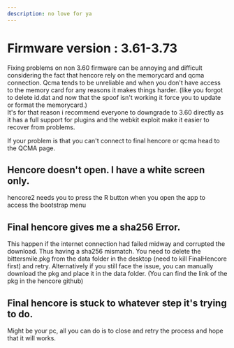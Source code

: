 ```yaml
---
description: no love for ya
---
```


# Firmware version : 3.61-3.73

Fixing problems on non 3.60 firmware can be annoying and difficult considering the fact that hencore rely on the memorycard and qcma connection. Qcma tends to be unreliable and when you don't have access to the memory card for any reasons it makes things harder. \(like you forgot to delete id.dat and now that the spoof isn't working it force you to update or format the memorycard.\)  
It's for that reason i recommend everyone to downgrade to 3.60 directly as it has a full support for plugins and the webkit exploit make it easier to recover from problems.  
  
If your problem is that you can't connect to final hencore or qcma head to the QCMA page.  
  


## Hencore doesn't open. I have a white screen only.

hencore2 needs you to press the R button when you open the app to access the bootstrap menu



## Final hencore gives me a sha256 Error.

This happen if the internet connection had failed midway and corrupted the download. Thus having a sha256 mismatch. You need to delete the bittersmile.pkg from the data folder in the desktop \(need to kill FinalHencore first\) and retry. Alternatively if you still face the issue, you can manually download the pkg and place it in the data folder. \(You can find the link of the pkg in the hencore github\)  


## Final hencore is stuck to whatever step it's trying to do.

Might be your pc, all you can do is to close and retry the process and hope that it will works. 

